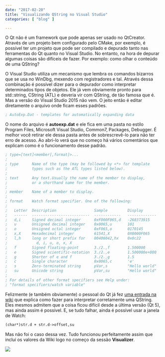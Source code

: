 ```yaml
---
date: "2017-02-20"
title: "Visualizando QString no Visual Studio"
categories: [ "blog" ]

---
```

O Qt não é um framework que pode apenas ser usado no QtCreator. Através de um projeto bem configurado pelo CMake, por exemplo, é possível ter um projeto que pode ser compilado e depurado tanto nas ferramentas do Qt quanto no Visual Studio. No entanto, na hora de depurar algumas coisas são difíceis de fazer. Por exemplo: como olhar o conteúdo de uma QString?

O Visual Studio utiliza um mecanismo que lembra os comandos bizarros que se usa no WinDbg, mexendo com registradores e tal. Através dessa combinação é possível dizer para o depurador como interpretar determinados tipos de objetos. Ele já vem obviamente pronto para std::string, CString (ATL) e deveria vir com QString, de tão famosa que é. Mas a versão do Visual Studio 2015 não vem. O jeito então é editar diretamente o arquivo onde ficam esses padrões.

```ini
; AutoExp.Dat - templates for automatically expanding data
```

O nome do arquivo é __autoexp.dat__ e ele fica em uma pasta no estilo Program Files, Microsoft Visual Studio, Common7, Packages, Debugger. É melhor você retirar ele dessa pasta antes de sobrescrevê-lo para não ter erro de acesso. Ao abri-lo verá que no começo há vários comentários que explicam como é o funcionamento desse padrão.

```ini
; type=[text]<member[,format]>...
;
; type		Name of the type (may be followed by <*> for template
;			types such as the ATL types listed below).
;
; text		Any text.Usually the name of the member to display,
;			or a shorthand name for the member.
;
; member	Name of a member to display.
;
; format	Watch format specifier. One of the following:
;
;	Letter	Description					Sample		   Display
;	------	--------------------------	------------   -------------
;	d,i		Signed decimal integer		0xF000F065,d   -268373915
;	u		Unsigned decimal integer	0x0065,u	   101
;	o		Unsigned octal integer		0xF065,o	   0170145
;	x,X		Hexadecimal integer			61541,X		   0X0000F065
;	l,h		long or short prefix for	00406042,hx    0x0c22
;			  d, i, u, o, x, X
;	f		Signed floating-point		3./2.,f		   1.500000
;	e		Signed scientific-notation	3./2.,e		   1.500000e+000
;	g		Shorter of e and f			3./2.,g		   1.5
;	c		Single character			0x0065,c	   'e'
;	s		Zero-terminated string		pVar,s		   "Hello world"
;	su		Unicode string				pVar,su		   "Hello world"
;
; For details of other format specifiers see Help under:
; "format specifiers/watch variable"
```

Felizmente (e também obviamente) o pessoal do Qt já fez [uma entrada na wiki](https://wiki.qt.io/IDE_Debug_Helpers) que explica como fazer para interpretar corretamente uma QString. Eles mesmos admitem que a coisa ficou difícil desde a última versão (Qt 5), mas ainda assim é possível. E, se tudo falhar, ainda é possível usar a janela de Watch:

```txt
(char*)str.d + str.d->offset,su
```

Mas não foi o caso dessa vez. Tudo funcionou perfeitamente assim que incluí os valores da Wiki logo no começo da sessão __Visualizer__.

![](http://i.imgur.com/3dnGwGK.gif)

